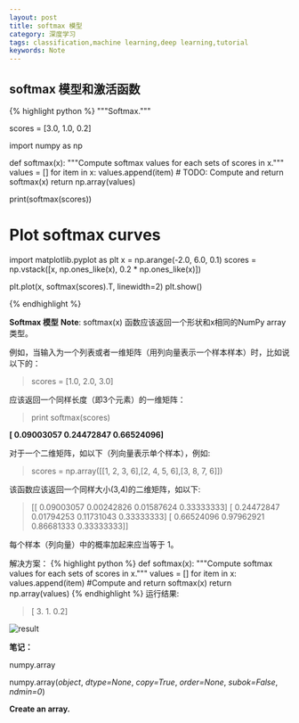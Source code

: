 ```yaml
---
layout: post
title: softmax 模型
category: 深度学习
tags: classification,machine learning,deep learning,tutorial
keywords: Note
---
```


## softmax 模型和激活函数



{% highlight python %}
"""Softmax."""

scores = [3.0, 1.0, 0.2]

import numpy as np

def softmax(x):
    """Compute softmax values for each sets of scores in x."""
    values = []
    for item in x:
        values.append(item) # TODO: Compute and return softmax(x)
    return np.array(values)   

print(softmax(scores))

# Plot softmax curves
import matplotlib.pyplot as plt
x = np.arange(-2.0, 6.0, 0.1)
scores = np.vstack([x, np.ones_like(x), 0.2 * np.ones_like(x)])

plt.plot(x, softmax(scores).T, linewidth=2)
plt.show()

{% endhighlight %}

**Softmax 模型**
**Note**: softmax(x) 函数应该返回一个形状和x相同的NumPy array类型。

例如，当输入为一个列表或者一维矩阵（用列向量表示一个样本样本）时，比如说以下的：
> scores = [1.0, 2.0, 3.0]

应该返回一个同样长度（即3个元素）的一维矩阵：

> print softmax(scores) 

**[ 0.09003057  0.24472847  0.66524096]**

对于一个二维矩阵，如以下（列向量表示单个样本），例如:

> scores = np.array([[1, 2, 3, 6],[2, 4, 5, 6],[3, 8, 7, 6]])                    

该函数应该返回一个同样大小(3,4)的二维矩阵，如以下:
> 
> [[ 0.09003057  0.00242826  0.01587624  0.33333333]
>  [ 0.24472847  0.01794253  0.11731043  0.33333333]
>  [ 0.66524096  0.97962921  0.86681333  0.33333333]]
>  

每个样本（列向量）中的概率加起来应当等于 1。

解决方案：
{% highlight python %}
def softmax(x):
     """Compute softmax values for each sets of scores in x."""
    values = []
    for item in x:
        values.append(item) #Compute and return softmax(x)
    return np.array(values)
{% endhighlight %}
运行结果:

>[ 3.   1.   0.2]

![result](http://p1.bqimg.com/567571/543b662323c9f1cf.png)

**笔记：**

numpy.array

numpy.array(*object*, *dtype=None*, *copy=True*, *order=None*, *subok=False*, *ndmin=0*)

**Create an array.**
